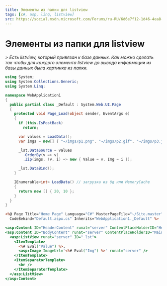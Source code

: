 ```yaml
---
title: Элементы из папки для listview
tags: [c#, asp, linq, listview]
src: https://social.msdn.microsoft.com/Forums/ru-RU/6d6e7f12-1d46-4ea8-b298-8e90578b09b6/-listview?forum=aspnetru
---
```

# Элементы из папки для listview
*> Есть listview, который привязан к базе данных. Как можно сделать так чтобы для каждого элемента listview до вывода информации из базы данных была картинка из папки.*
```c#
using System;
using System.Collections.Generic;
using System.Linq;

namespace WebApplication1
{
  public partial class _Default : System.Web.UI.Page
  {
    protected void Page_Load(object sender, EventArgs e)
    {
      if (this.IsPostBack)
        return;

      var values = LoadData();
      var imgs = new[] { "~/imgs/p1.png", "~/imgs/p2.gif", "~/imgs/p3.jpg" };

      _lst.DataSource = values
        .OrderBy(v => v) 
        .Zip(imgs, (v, i) => new { Value = v, Img = i });

      _lst.DataBind();
    }

    IEnumerable<int> LoadData() // загрузка из бд или MemoryCache
    {
      return new [] { 20, 10 };
    }
  }
}
```
```asp
<%@ Page Title="Home Page" Language="C#" MasterPageFile="~/Site.master" AutoEventWireup="true"
  CodeBehind="Default.aspx.cs" Inherits="WebApplication1._Default" %>

<asp:Content ID="HeaderContent" runat="server" ContentPlaceHolderID="HeadContent" />
<asp:Content ID="BodyContent" runat="server" ContentPlaceHolderID="MainContent">
  <asp:ListView runat="server" ID="_lst">
    <ItemTemplate>
      <%# Eval("Value") %>,
      <asp:Image ImageUrl='<%# Eval("Img") %>' runat="server" />
    </ItemTemplate>
    <ItemSeparatorTemplate>
      <br />
    </ItemSeparatorTemplate>
  </asp:ListView>
</asp:Content>
```
